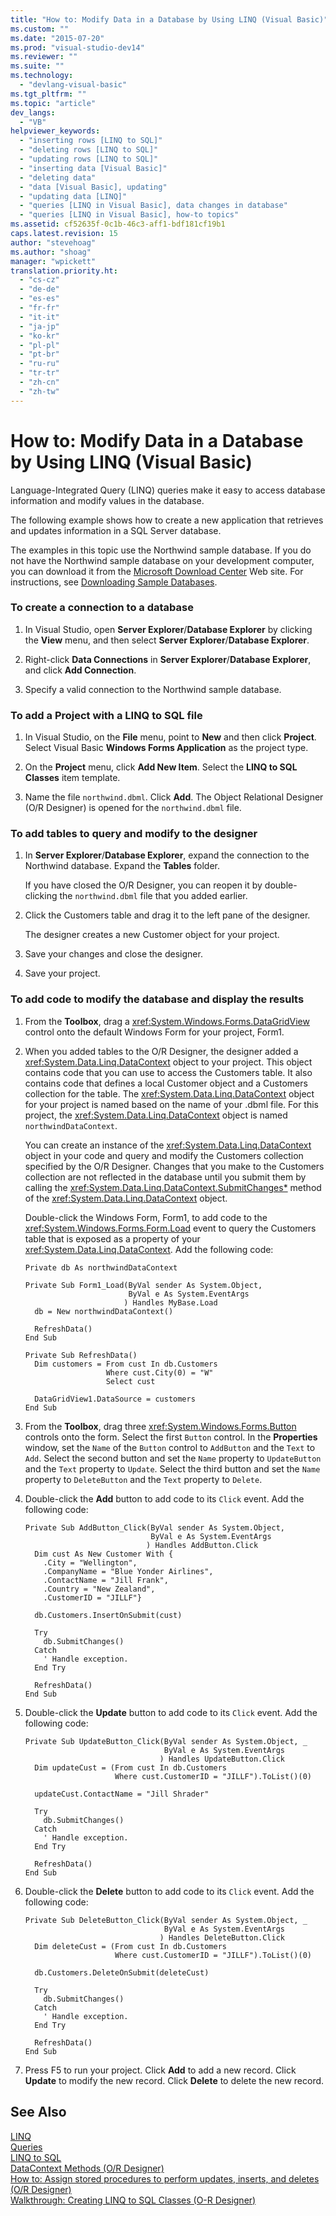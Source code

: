 ```yaml
---
title: "How to: Modify Data in a Database by Using LINQ (Visual Basic)"
ms.custom: ""
ms.date: "2015-07-20"
ms.prod: "visual-studio-dev14"
ms.reviewer: ""
ms.suite: ""
ms.technology: 
  - "devlang-visual-basic"
ms.tgt_pltfrm: ""
ms.topic: "article"
dev_langs: 
  - "VB"
helpviewer_keywords: 
  - "inserting rows [LINQ to SQL]"
  - "deleting rows [LINQ to SQL]"
  - "updating rows [LINQ to SQL]"
  - "inserting data [Visual Basic]"
  - "deleting data"
  - "data [Visual Basic], updating"
  - "updating data [LINQ]"
  - "queries [LINQ in Visual Basic], data changes in database"
  - "queries [LINQ in Visual Basic], how-to topics"
ms.assetid: cf52635f-0c1b-46c3-aff1-bdf181cf19b1
caps.latest.revision: 15
author: "stevehoag"
ms.author: "shoag"
manager: "wpickett"
translation.priority.ht: 
  - "cs-cz"
  - "de-de"
  - "es-es"
  - "fr-fr"
  - "it-it"
  - "ja-jp"
  - "ko-kr"
  - "pl-pl"
  - "pt-br"
  - "ru-ru"
  - "tr-tr"
  - "zh-cn"
  - "zh-tw"
---
```

# How to: Modify Data in a Database by Using LINQ (Visual Basic)
Language-Integrated Query (LINQ) queries make it easy to access database information and modify values in the database.  
  
 The following example shows how to create a new application that retrieves and updates information in a SQL Server database.  
  
 The examples in this topic use the Northwind sample database. If you do not have the Northwind sample database on your development computer, you can download it from the [Microsoft Download Center](http://go.microsoft.com/fwlink/?LinkID=98088) Web site. For instructions, see [Downloading Sample Databases](../Topic/Downloading%20Sample%20Databases.md).  
  
### To create a connection to a database  
  
1.  In Visual Studio, open **Server Explorer**/**Database Explorer** by clicking the **View** menu, and then select **Server Explorer**/**Database Explorer**.  
  
2.  Right-click **Data Connections** in **Server Explorer**/**Database Explorer**, and click **Add Connection**.  
  
3.  Specify a valid connection to the Northwind sample database.  
  
### To add a Project with a LINQ to SQL file  
  
1.  In Visual Studio, on the **File** menu, point to **New** and then click **Project**. Select Visual Basic **Windows Forms Application** as the project type.  
  
2.  On the **Project** menu, click **Add New Item**. Select the **LINQ to SQL Classes** item template.  
  
3.  Name the file `northwind.dbml`. Click **Add**. The Object Relational Designer (O/R Designer) is opened for the `northwind.dbml` file.  
  
### To add tables to query and modify to the designer  
  
1.  In **Server Explorer**/**Database Explorer**, expand the connection to the Northwind database. Expand the **Tables** folder.  
  
     If you have closed the O/R Designer, you can reopen it by double-clicking the `northwind.dbml` file that you added earlier.  
  
2.  Click the Customers table and drag it to the left pane of the designer.  
  
     The designer creates a new Customer object for your project.  
  
3.  Save your changes and close the designer.  
  
4.  Save your project.  
  
### To add code to modify the database and display the results  
  
1.  From the **Toolbox**, drag a <xref:System.Windows.Forms.DataGridView> control onto the default Windows Form for your project, Form1.  
  
2.  When you added tables to the O/R Designer, the designer added a <xref:System.Data.Linq.DataContext> object to your project. This object contains code that you can use to access the Customers table. It also contains code that defines  a local Customer object and a Customers collection for the table. The <xref:System.Data.Linq.DataContext> object for your project is named based on the name of your .dbml file. For this project, the <xref:System.Data.Linq.DataContext> object is named `northwindDataContext`.  
  
     You can create an instance of the <xref:System.Data.Linq.DataContext> object in your code and query and modify the Customers collection specified by the O/R Designer. Changes that you make to the Customers collection are not reflected in the database until you submit them by calling the <xref:System.Data.Linq.DataContext.SubmitChanges*> method of the <xref:System.Data.Linq.DataContext> object.  
  
     Double-click the Windows Form, Form1, to add code to the <xref:System.Windows.Forms.Form.Load> event to query the Customers table that is exposed as a property of your <xref:System.Data.Linq.DataContext>. Add the following code:  
  
    ```vb#  
    Private db As northwindDataContext  
  
    Private Sub Form1_Load(ByVal sender As System.Object,   
                           ByVal e As System.EventArgs  
                          ) Handles MyBase.Load  
      db = New northwindDataContext()  
  
      RefreshData()  
    End Sub  
  
    Private Sub RefreshData()  
      Dim customers = From cust In db.Customers   
                      Where cust.City(0) = "W"   
                      Select cust  
  
      DataGridView1.DataSource = customers  
    End Sub  
    ```  
  
3.  From the **Toolbox**, drag three <xref:System.Windows.Forms.Button> controls onto the form. Select the first `Button` control. In the **Properties** window, set the `Name` of the `Button` control to `AddButton` and the `Text` to `Add`. Select the second button and set the `Name` property to `UpdateButton` and the `Text` property to `Update`. Select the third button and set the `Name` property to `DeleteButton` and the `Text` property to `Delete`.  
  
4.  Double-click the **Add** button to add code to its `Click` event. Add the following code:  
  
    ```vb#  
    Private Sub AddButton_Click(ByVal sender As System.Object,   
                                ByVal e As System.EventArgs  
                               ) Handles AddButton.Click  
      Dim cust As New Customer With {   
        .City = "Wellington",   
        .CompanyName = "Blue Yonder Airlines",   
        .ContactName = "Jill Frank",   
        .Country = "New Zealand",   
        .CustomerID = "JILLF"}  
  
      db.Customers.InsertOnSubmit(cust)  
  
      Try  
        db.SubmitChanges()  
      Catch  
        ' Handle exception.  
      End Try  
  
      RefreshData()  
    End Sub  
    ```  
  
5.  Double-click the **Update** button to add code to its `Click` event. Add the following code:  
  
    ```vb#  
    Private Sub UpdateButton_Click(ByVal sender As System.Object, _  
                                   ByVal e As System.EventArgs  
                                  ) Handles UpdateButton.Click  
      Dim updateCust = (From cust In db.Customers   
                        Where cust.CustomerID = "JILLF").ToList()(0)  
  
      updateCust.ContactName = "Jill Shrader"  
  
      Try  
        db.SubmitChanges()  
      Catch  
        ' Handle exception.  
      End Try  
  
      RefreshData()  
    End Sub  
    ```  
  
6.  Double-click the **Delete** button to add code to its `Click` event. Add the following code:  
  
    ```vb#  
    Private Sub DeleteButton_Click(ByVal sender As System.Object, _  
                                   ByVal e As System.EventArgs  
                                  ) Handles DeleteButton.Click  
      Dim deleteCust = (From cust In db.Customers   
                        Where cust.CustomerID = "JILLF").ToList()(0)  
  
      db.Customers.DeleteOnSubmit(deleteCust)  
  
      Try  
        db.SubmitChanges()  
      Catch  
        ' Handle exception.  
      End Try  
  
      RefreshData()  
    End Sub  
    ```  
  
7.  Press F5 to run your project. Click **Add** to add a new record. Click **Update** to modify the new record. Click **Delete** to delete the new record.  
  
## See Also  
 [LINQ](../../../../visual-basic\programming-guide\language-features\linq/index.md)   
 [Queries](../../../../visual-basic\language-reference\queries/queries.md)   
 [LINQ to SQL](../Topic/LINQ%20to%20SQL.md)   
 [DataContext Methods (O/R Designer)](../Topic/DataContext%20Methods%20\(O-R%20Designer\).md)   
 [How to: Assign stored procedures to perform updates, inserts, and deletes (O/R Designer)](../Topic/How%20to:%20Assign%20stored%20procedures%20to%20perform%20updates,%20inserts,%20and%20deletes%20\(O-R%20Designer\).md)   
 [Walkthrough: Creating LINQ to SQL Classes (O-R Designer)](../Topic/Walkthrough:%20Creating%20LINQ%20to%20SQL%20Classes%20\(O-R%20Designer\).md)